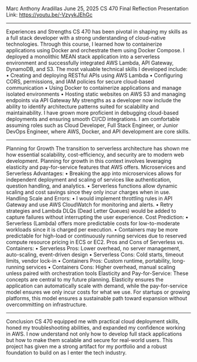 Marc Anthony Aradillas
June 25, 2025
CS 470 Final Reflection
Presentation Link:  https://youtu.be/-VzyykJEhGc
________________________________________
Experiences and Strengths
CS 470 has been pivotal in shaping my skills as a full stack developer with a strong understanding of cloud-native technologies. Through this course, I learned how to containerize applications using Docker and orchestrate them using Docker Compose. I deployed a monolithic MEAN stack application into a serverless environment and successfully integrated AWS Lambda, API Gateway, DynamoDB, and S3.
The most valuable technical skills I developed include:
•	Creating and deploying RESTful APIs using AWS Lambda
•	Configuring CORS, permissions, and IAM policies for secure cloud-based communication
•	Using Docker to containerize applications and manage isolated environments
•	Hosting static websites on AWS S3 and managing endpoints via API Gateway
My strengths as a developer now include the ability to identify architecture patterns suited for scalability and maintainability. I have grown more proficient in debugging cloud-based deployments and ensuring smooth CI/CD integrations. I am comfortable assuming roles such as Cloud Developer, Full Stack Engineer, or Junior DevOps Engineer, where AWS, Docker, and API development are core skills.
________________________________________
Planning for Growth
The transition to serverless architecture has shown me how essential scalability, cost-efficiency, and security are to modern web development. Planning for growth in this context involves leveraging elasticity and pay-for-service features that AWS offers.
Microservices and Serverless Advantages:
•	Breaking the app into microservices allows for independent deployment and scaling of services like authentication, question handling, and analytics.
•	Serverless functions allow dynamic scaling and cost savings since they only incur charges when in use.
Handling Scale and Errors:
•	I would implement throttling rules in API Gateway and use AWS CloudWatch for monitoring and alerts.
•	Retry strategies and Lambda DLQs (Dead Letter Queues) would be added to capture failures without interrupting the user experience.
Cost Prediction:
•	Serverless (Lambda) offers more predictable costs for low-to-moderate workloads since it is charged per execution.
•	Containers may be more predictable for high-load or continuously running services due to reserved compute resource pricing in ECS or EC2.
Pros and Cons of Serverless vs. Containers:
•	Serverless Pros: Lower overhead, no server management, auto-scaling, event-driven design
•	Serverless Cons: Cold starts, timeout limits, vendor lock-in
•	Containers Pros: Custom runtime, portability, long-running services
•	Containers Cons: Higher overhead, manual scaling unless paired with orchestration tools
Elasticity and Pay-for-Service: These concepts are central to my future planning. Elasticity ensures the application can automatically scale with demand, while the pay-for-service model ensures we only incur costs for what we use. For startups or growing platforms, this model ensures a sustainable path toward expansion without overcommitting on infrastructure.
________________________________________
Conclusion
CS 470 equipped me with practical cloud deployment skills, honed my troubleshooting abilities, and expanded my confidence working in AWS. I now understand not only how to develop full stack applications but how to make them scalable and secure for real-world users. This project has given me a strong artifact for my portfolio and a robust foundation to build on as I enter the tech industry.
